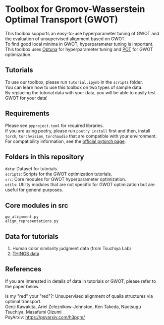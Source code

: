 # Toolbox for Gromov-Wasserstein Optimal Transport (GWOT)
This toolbox supports an easy-to-use hyperparameter tuning of GWOT and the evaluation of unsupervised alignment based on GWOT.  
To find good local minima in GWOT, hyperparameter tuning is important.  
This toolbox uses [Optuna](https://optuna.org/) for hyperparameter tuning and [POT](https://pythonot.github.io/) for GWOT optimization.  

## Tutorials
To use our toolbox, please run `tutorial.ipynb` in the `scripts` folder.  
You can learn how to use this toolbox on two types of sample data.  
By replacing the tutorial data with your data, you will be able to easily test GWOT for your data!  

## Requirements
Please see `pyproject.toml` for required libraries.  
If you are using poetry, please run `poetry install` first and then, install `torch`, `torchvision`, `torchaudio` that are compatible with your environment.  
For compatibility information, see the [official pytorch page](https://pytorch.org/get-started/locally/). 

## Folders in this repository  

`data`: Dataset for tutorials.  
`scripts`: Scripts for the GWOT optimization tutorials.  
`src`: Core modules for GWOT hyperparameter optimization.  
`utils`: Utility modules that are not specific for GWOT optimization but are useful for general purposes.  

## Core modules in src  

`gw_alignment.py`  
`align_representations.py`  

## Data for tutorials

1. Human color similarity judgment data (from Tsuchiya Lab)  
2. [THINGS data](https://things-initiative.org/)  

## References
If you are interested in details of data in tutorials or GWOT, please refer to the paper below.  

Is my "red" your "red"?: Unsupervised alignment of qualia structures via optimal transport.  
Genji Kawakita, Ariel Zeleznikow-Johnston, Ken Takeda, Naotsugu Tsuchiya, Masafumi Oizumi  
PsyArxiv: https://psyarxiv.com/h3pqm/
